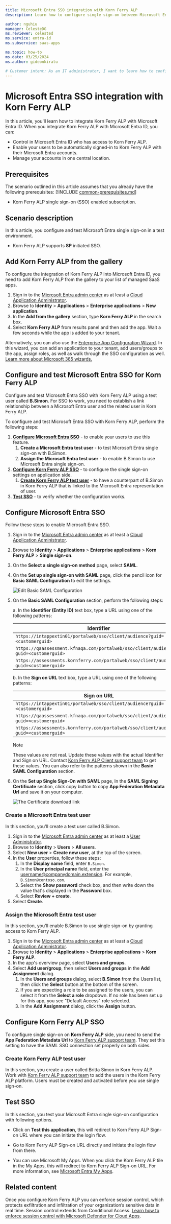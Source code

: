 ```yaml
---
title: Microsoft Entra SSO integration with Korn Ferry ALP
description: Learn how to configure single sign-on between Microsoft Entra ID and Korn Ferry ALP.

author: nguhiu
manager: CelesteDG
ms.reviewer: celested
ms.service: entra-id
ms.subservice: saas-apps

ms.topic: how-to
ms.date: 03/25/2024
ms.author: gideonkiratu

# Customer intent: As an IT administrator, I want to learn how to configure single sign-on between Microsoft Entra ID and Korn Ferry ALP so that I can control who has access to Korn Ferry ALP, enable automatic sign-in with Microsoft Entra accounts, and manage my accounts in one central location.
---
```

# Microsoft Entra SSO integration with Korn Ferry ALP

In this article,  you'll learn how to integrate Korn Ferry ALP with Microsoft Entra ID. When you integrate Korn Ferry ALP with Microsoft Entra ID, you can:

* Control in Microsoft Entra ID who has access to Korn Ferry ALP.
* Enable your users to be automatically signed-in to Korn Ferry ALP with their Microsoft Entra accounts.
* Manage your accounts in one central location.

## Prerequisites
The scenario outlined in this article assumes that you already have the following prerequisites:
[!INCLUDE [common-prerequisites.md](~/identity/saas-apps/includes/common-prerequisites.md)]
* Korn Ferry ALP single sign-on (SSO) enabled subscription.

## Scenario description

In this article,  you configure and test Microsoft Entra single sign-on in a test environment.

* Korn Ferry ALP supports **SP** initiated SSO.

## Add Korn Ferry ALP from the gallery

To configure the integration of Korn Ferry ALP into Microsoft Entra ID, you need to add Korn Ferry ALP from the gallery to your list of managed SaaS apps.

1. Sign in to the [Microsoft Entra admin center](https://entra.microsoft.com) as at least a [Cloud Application Administrator](~/identity/role-based-access-control/permissions-reference.md#cloud-application-administrator).
1. Browse to **Identity** > **Applications** > **Enterprise applications** > **New application**.
1. In the **Add from the gallery** section, type **Korn Ferry ALP** in the search box.
1. Select **Korn Ferry ALP** from results panel and then add the app. Wait a few seconds while the app is added to your tenant.

 Alternatively, you can also use the [Enterprise App Configuration Wizard](https://portal.office.com/AdminPortal/home?Q=Docs#/azureadappintegration). In this wizard, you can add an application to your tenant, add users/groups to the app, assign roles, as well as walk through the SSO configuration as well. [Learn more about Microsoft 365 wizards.](/microsoft-365/admin/misc/azure-ad-setup-guides)

<a name='configure-and-test-azure-ad-sso-for-korn-ferry-alp'></a>

## Configure and test Microsoft Entra SSO for Korn Ferry ALP

Configure and test Microsoft Entra SSO with Korn Ferry ALP using a test user called **B.Simon**. For SSO to work, you need to establish a link relationship between a Microsoft Entra user and the related user in Korn Ferry ALP.

To configure and test Microsoft Entra SSO with Korn Ferry ALP, perform the following steps:

1. **[Configure Microsoft Entra SSO](#configure-azure-ad-sso)** - to enable your users to use this feature.
    1. **Create a Microsoft Entra test user** - to test Microsoft Entra single sign-on with B.Simon.
    1. **Assign the Microsoft Entra test user** - to enable B.Simon to use Microsoft Entra single sign-on.
1. **[Configure Korn Ferry ALP SSO](#configure-korn-ferry-alp-sso)** - to configure the single sign-on settings on application side.
    1. **[Create Korn Ferry ALP test user](#create-korn-ferry-alp-test-user)** - to have a counterpart of B.Simon in Korn Ferry ALP that is linked to the Microsoft Entra representation of user.
1. **[Test SSO](#test-sso)** - to verify whether the configuration works.

<a name='configure-azure-ad-sso'></a>

## Configure Microsoft Entra SSO

Follow these steps to enable Microsoft Entra SSO.

1. Sign in to the [Microsoft Entra admin center](https://entra.microsoft.com) as at least a [Cloud Application Administrator](~/identity/role-based-access-control/permissions-reference.md#cloud-application-administrator).
1. Browse to **Identity** > **Applications** > **Enterprise applications** > **Korn Ferry ALP** > **Single sign-on**.
1. On the **Select a single sign-on method** page, select **SAML**.
1. On the **Set up single sign-on with SAML** page, click the pencil icon for **Basic SAML Configuration** to edit the settings.

   ![Edit Basic SAML Configuration](common/edit-urls.png)

1. On the **Basic SAML Configuration** section, perform the following steps:
   
    a. In the **Identifier (Entity ID)** text box, type a URL using one of the following patterns:
	
   | **Identifier** |
   |-------|
   | `https://intappextin01/portalweb/sso/client/audience?guid=<customerguid>` |
   | `https://qaassessment.kfnaqa.com/portalweb/sso/client/audience?guid=<customerguid>` |
   | `https://assessments.kornferry.com/portalweb/sso/client/audience?guid=<customerguid>` |
    
	b. In the **Sign on URL** text box, type a URL using one of the following patterns:

   | **Sign on URL** |
   |------|
   | `https://intappextin01/portalweb/sso/client/audience?guid=<customerguid>` |
   | `https://qaassessment.kfnaqa.com/portalweb/sso/client/audience?guid=<customerguid>` |
   | `https://assessments.kornferry.com/portalweb/sso/client/audience?guid=<customerguid>` |

	> [!NOTE]
	> These values are not real. Update these values with the actual Identifier and Sign on URL. Contact [Korn Ferry ALP Client support team](mailto:noreply@kornferry.com) to get these values. You can also refer to the patterns shown in the **Basic SAML Configuration** section.

4. On the **Set up Single Sign-On with SAML** page, In the **SAML Signing Certificate** section, click copy button to copy **App Federation Metadata Url** and save it on your computer.

	![The Certificate download link](common/copy-metadataurl.png)

<a name='create-an-azure-ad-test-user'></a>

### Create a Microsoft Entra test user 

In this section, you'll create a test user called B.Simon.

1. Sign in to the [Microsoft Entra admin center](https://entra.microsoft.com) as at least a [User Administrator](~/identity/role-based-access-control/permissions-reference.md#user-administrator).
1. Browse to **Identity** > **Users** > **All users**.
1. Select **New user** > **Create new user**, at the top of the screen.
1. In the **User** properties, follow these steps:
   1. In the **Display name** field, enter `B.Simon`.  
   1. In the **User principal name** field, enter the username@companydomain.extension. For example, `B.Simon@contoso.com`.
   1. Select the **Show password** check box, and then write down the value that's displayed in the **Password** box.
   1. Select **Review + create**.
1. Select **Create**.

<a name='assign-the-azure-ad-test-user'></a>

### Assign the Microsoft Entra test user

In this section, you'll enable B.Simon to use single sign-on by granting access to Korn Ferry ALP.

1. Sign in to the [Microsoft Entra admin center](https://entra.microsoft.com) as at least a [Cloud Application Administrator](~/identity/role-based-access-control/permissions-reference.md#cloud-application-administrator).
1. Browse to **Identity** > **Applications** > **Enterprise applications** > **Korn Ferry ALP**.
1. In the app's overview page, select **Users and groups**.
1. Select **Add user/group**, then select **Users and groups** in the **Add Assignment** dialog.
   1. In the **Users and groups** dialog, select **B.Simon** from the Users list, then click the **Select** button at the bottom of the screen.
   1. If you are expecting a role to be assigned to the users, you can select it from the **Select a role** dropdown. If no role has been set up for this app, you see "Default Access" role selected.
   1. In the **Add Assignment** dialog, click the **Assign** button.

## Configure Korn Ferry ALP SSO

To configure single sign-on on **Korn Ferry ALP** side, you need to send the **App Federation Metadata Url** to [Korn Ferry ALP support team](mailto:noreply@kornferry.com). They set this setting to have the SAML SSO connection set properly on both sides.

### Create Korn Ferry ALP test user

In this section, you create a user called Britta Simon in Korn Ferry ALP. Work with [Korn Ferry ALP support team](mailto:noreply@kornferry.com) to add the users in the Korn Ferry ALP platform. Users must be created and activated before you use single sign-on.

## Test SSO 

In this section, you test your Microsoft Entra single sign-on configuration with following options. 

* Click on **Test this application**, this will redirect to Korn Ferry ALP Sign-on URL where you can initiate the login flow. 

* Go to Korn Ferry ALP Sign-on URL directly and initiate the login flow from there.

* You can use Microsoft My Apps. When you click the Korn Ferry ALP tile in the My Apps, this will redirect to Korn Ferry ALP Sign-on URL. For more information, see [Microsoft Entra My Apps](/azure/active-directory/manage-apps/end-user-experiences#azure-ad-my-apps).

## Related content

Once you configure Korn Ferry ALP you can enforce session control, which protects exfiltration and infiltration of your organization’s sensitive data in real time. Session control extends from Conditional Access. [Learn how to enforce session control with Microsoft Defender for Cloud Apps](/cloud-app-security/proxy-deployment-aad).

